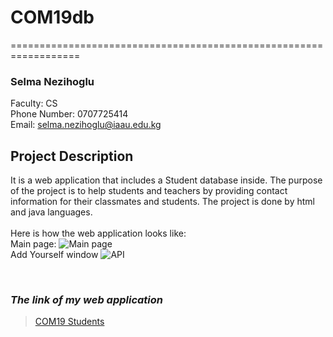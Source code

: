 # COM19db
==================================================================

### Selma Nezihoglu

Faculty: CS
<br>Phone Number: 0707725414
<br>Email: selma.nezihoglu@iaau.edu.kg

## Project Description

It is a web application that includes a Student database inside. The purpose of the project is to help students and teachers by providing contact information for their classmates and students. The project is done by html and java languages.
<br><br>
Here is how the web application looks like:
<br> Main page:
![Main page](https://user-images.githubusercontent.com/64955154/111915540-0dc03480-8aa1-11eb-9749-821af2ab8fc6.PNG)
<br>Add Yourself window 
![API](https://user-images.githubusercontent.com/64955154/111915634-71e2f880-8aa1-11eb-89df-a491a6d0d00a.PNG)

<br>



### ***The link of my web application***

> [COM19 Students](https://com19db.herokuapp.com/) 
